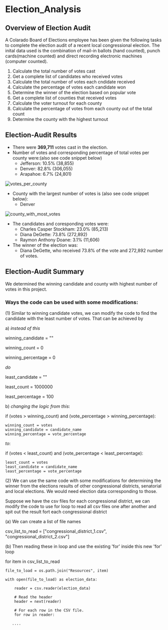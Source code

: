 # Election_Analysis

## Overview of Election Audit
A Colarado Board of Elections employee has been given the following tasks to complete the election audit of a recent local congressional election. The inital data used is the combination of mail-in ballots (hand counted), punch cards(machine counted) and direct recording electronic machines (computer counted).


1. Calculate the total number of votes cast
2. Get a complete list of candidates who received votes
3. Calculate the total number of votes each cndidate received
4. Calculate the percentage of votes each candidate won
5. Determine the winner of the election based on popular vote
6. Get a complete list of counties that received votes
7. Calculate the voter turnout for each county
8. Calculate the percentage of votes from each county out of the total count
9. Determine the county with the highest turnout

## Election-Audit Results
* There were **369,711** votes cast in the election.
* Number of votes and corresponding percentage of total votes per county were:(also see code snippet below)
    * Jefferson: 10.5% (38,855)
    * Denver: 82.8% (306,055)
    * Arapahoe: 6.7% (24,801)

![votes_per_county](https://github.com/Meghajain84/Election_Analysis/tree/main/Resources/votes_per_county.PNG)

* County with the largest number of votes is (also see code snippet below):
    * Denver

![county_with_most_votes](https://github.com/Meghajain84/Election_Analysis/tree/main/Resources/county_with_most_votes.PNG)

* The candidates and coresponding votes were:
    * Charles Casper Stockham: 23.0% (85,213)
    * Diana DeGette: 73.8% (272,892)
    * Raymon Anthony Doane: 3.1% (11,606)
* The winner of the election was:
    * Diana DeGette, who received 73.8% of the vote and 272,892 number of votes.

## Election-Audit Summary
We determined the winning candidate and county with highest number of votes in this project.

### Ways the code can be used with some modifications:
(1) Similar to winning candidate votes, we can modify the code to find the candidate with the least number of votes. That can be achieved by

a) *instead of this*

winning_candidate = ""

winning_count = 0

winning_percentage = 0

*do*

least_candidate = ""

least_count = 1000000

least_percentage = 100

b) *changing the logic from this*:


if (votes > winning_count) and (vote_percentage > winning_percentage):

    winning_count = votes
    winning_candidate = candidate_name
    winning_percentage = vote_percentage

*to*:

if (votes < least_count) and (vote_percentage < least_percentage):

    least_count = votes
    least_candidate = candidate_name
    least_percentage = vote_percentage

(2) We can use the same code with some modifications for determining the winner from the elections results of other congressional districts, senatorial and local elections. We would need election data corresponding to those.

Suppose we have the csv files for each congressional district, we can modify the code to use for loop to read all csv files one after another and spit out the result fort each congressional district

(a) We can create a list of file names 

csv_list_to_read = ["congressional_district_1.csv", "congressional_district_2.csv"]

(b) Then reading these in loop and use the existing 'for' inside this new 'for' loop

for item in csv_list_to_read

    file_to_load = os.path.join("Resources", item)

    with open(file_to_load) as election_data:

        reader = csv.reader(election_data)

        # Read the header
        header = next(reader)

        # For each row in the CSV file.
        for row in reader:

       ....